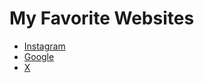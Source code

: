 <!DOCTYPE html>
<html>
<body>
    <h1>My Favorite Websites</h1>
<ul>
        <li><a href="https://instagram">Instagram</a></li>
        <li><a href="https://google.com">Google</a></li>
        <li><a href="https://x">X</a></li>
</ul>
</body>
</html>
